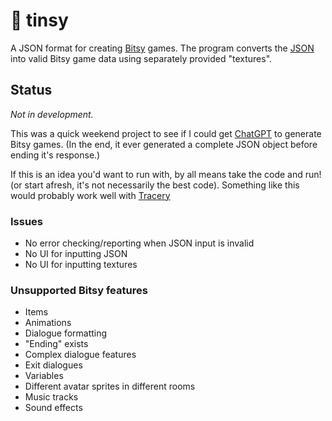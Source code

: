 # 🐾 tinsy

A JSON format for creating [Bitsy](http://bitsy.org) games. The program converts the [JSON](https://www.json.org) into valid Bitsy game data using separately provided "textures".

## Status

_Not in development._

This was a quick weekend project to see if I could get [ChatGPT](https://chat.openai.com) to generate Bitsy games. (In the end, it ever generated a complete JSON object before ending it's response.)

If this is an idea you'd want to run with, by all means take the code and run! (or start afresh, it's not necessarily the best code). Something like this would probably work well with [Tracery](https://www.tracery.io/)

### Issues

-   No error checking/reporting when JSON input is invalid
-   No UI for inputting JSON
-   No UI for inputting textures

### Unsupported Bitsy features

-   Items
-   Animations
-   Dialogue formatting
-   "Ending" exists
-   Complex dialogue features
-   Exit dialogues
-   Variables
-   Different avatar sprites in different rooms
-   Music tracks
-   Sound effects
